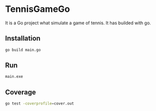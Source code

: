 # TennisGameGo

It is a Go project what simulate a game of tennis. It has builded with go.

## Installation

```bash
go build main.go
```

## Run

```bash
main.exe
```

## Coverage

```bash
go test -coverprofile=cover.out
```
